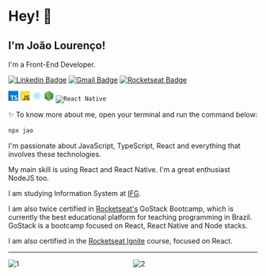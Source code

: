 <h1>Hey! 👋</h1>

<h2>I'm João Lourenço!</h2>

I'm a Front-End Developer.

<!--
<sup>*_WakaTime started counting from Sept 07 2022_</sup>
-->

[![Linkedin Badge](https://img.shields.io/badge/-Jo%C3%A3o%20Louren%C3%A7o-blue?style=flat-square&logo=Linkedin&logoColor=white&link=https://www.linkedin.com/in/jo%C3%A3o-louren%C3%A7o-398823167/)](https://www.linkedin.com/in/jo%C3%A3o-louren%C3%A7o-398823167/) [![Gmail Badge](https://img.shields.io/badge/-joaovitorcoelho13@gmail.com-c14438?style=flat-square&logo=Gmail&logoColor=white&link=mailto:joaovitorcoelho13@gmail.com)](mailto:joaovitorcoelho13@gmail.com) [![Rocketseat Badge](https://img.shields.io/badge/-João%20Lourenço-8257E6?style=flat-square&logo=apache-rocketmq&logoColor=white&link=https://app.rocketseat.com.br/me/joaolourenco/)](https://app.rocketseat.com.br/me/joaolourenco)

<code><img height="20" title="TypeScript" src="https://raw.githubusercontent.com/github/explore/80688e429a7d4ef2fca1e82350fe8e3517d3494d/topics/typescript/typescript.png"></code>
<code><img height="20" title="JavaScript" src="https://raw.githubusercontent.com/github/explore/80688e429a7d4ef2fca1e82350fe8e3517d3494d/topics/javascript/javascript.png"></code>
<code><img height="20" title="React" src="https://raw.githubusercontent.com/github/explore/80688e429a7d4ef2fca1e82350fe8e3517d3494d/topics/react/react.png"></code>
<code><img height="20" title="Node" src="https://raw.githubusercontent.com/github/explore/80688e429a7d4ef2fca1e82350fe8e3517d3494d/topics/nodejs/nodejs.png"></code>
<code><img height="20" title="React Native" src="https://reactnative.dev/img/header_logo.svg"></code>

:sparkles: To know more about me, open your terminal and run the command below:

```bash
npx jao
```

I'm passionate about JavaScript, TypeScript, React and everything that involves these technologies.

My main skill is using React and React Native. I'm a great enthusiast NodeJS too.

I am studying Information System at [IFG](http://w2.ifg.edu.br/luziania/index.php/component/content/article/941-bacharelado-em-sistemas-de-informacao).

I am also twice certified in [Rocketseat's](https://rocketseat.com.br/) GoStack Bootcamp, which is currently the best educational platform for teaching programming in Brazil. GoStack is a bootcamp focused on React, React Native and Node stacks.

I am also certified in the [Rocketseat Ignite](https://rocketseat.com.br/ignite) course, focused on React.

---

<div style="display:flex; flex-direction: row; align-items: center; justify-content: space-around">
   <img width="380px" align="left" alt="1" src="https://github-readme-stats.vercel.app/api?username=joaovitorcl13&show_icons=true&theme=dark&count_private=true" />
  <img width="380px" align="left" alt="2" src="https://github-readme-stats.vercel.app/api/top-langs/?username=joaovitorcl13&count_private=true&langs_count=4&layout=compact&theme=dark&hide=html,tsql,css,plpgsql,objective-c" />
</div>
